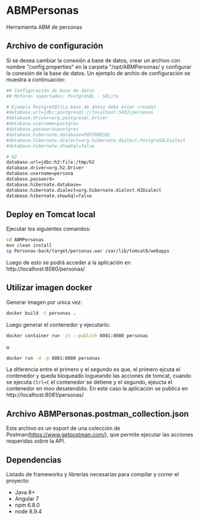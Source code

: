 # ABMPersonas
Herramienta ABM de personas

## Archivo de configuración

Si se desea cambiar la conexión a base de datos, crear un archivo con nombre "config.properties" en la carpeta "/opt/ABMPersonas/ y configurar la conexión de la base de datos. Un ejemplo de archio de configuración se muestra a continuación:

```sh
## Configuración de base de datos
## Motores soportados: PostgreSQL - SQLite

# Ejemplo PostgreSQl(La base de datos debe estar creada)
#database.url=jdbc:postgresql://localhost:5432/personas
#database.driver=org.postgresql.Driver
#database.username=postgres
#database.password=postgres
#database.hibernate.database=POSTGRESQL
#database.hibernate.dialect=org.hibernate.dialect.PostgreSQLDialect
#database.hibernate.showSql=false

# H2
database.url=jdbc:h2:file:/tmp/h2
database.driver=org.h2.Driver
database.username=persona
database.password=
database.hibernate.database=
database.hibernate.dialect=org.hibernate.dialect.H2Dialect
database.hibernate.showSql=false
```
## Deploy en Tomcat local

Ejecutar los siguientes comandos:
```sh
cd ABMPersonas
mvn clean install
cp Personas-back/target/personas.war /var/lib/tomcat8/webapps
```

Luego de esto se podrá acceder a la aplicación en http://localhost:8080/personas/

## Utilizar imagen docker

Generar imagen por unica vez:

```sh
docker build -t personas .
```

Luego generar el contenedor y ejecutarlo:

```sh
docker container run -it --publish 8081:8080 personas
```

o

```sh
docker run -d -p 8081:8080 personas
```
La diferencia entre el primero y el segundo es que, el primero ejcuta el contenedor y queda bloqueado logueando las acciones de tomcat, cuando se ejecuta `Ctrl+C` el contenedor se detiene y el segundo, ejeucta el contenedor en moo desatendido.
En este caso la aplicación se publica en http://localhost:8081/personas/

## Archivo  ABMPersonas.postman_collection.json

Este archivo es un export de una colección de Postman(https://www.getpostman.com/), que permite ejecutar las acciones requeridas sobre la API.

## Dependencias

Listado de frameworks y librerías necesarias para compilar y correr el proyecto:

* Java 8+
* Angular 7
* npm 6.8.0
* node 8.9.4